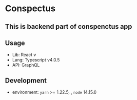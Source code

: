 # Conspectus

## This is backend part of conspenctus app

## Usage

* Lib: React v
* Lang: Typescript v4.0.5
* API: GraphQL

## Development

- environment: `yarn` >= 1.22.5, , `node` 14.15.0
